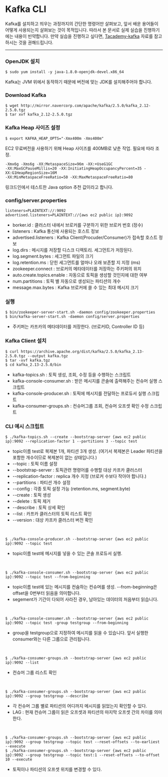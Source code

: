 # Kafka CLI

Kafka를 설치하고 띄우는 과정까지의 간단한 명령어만 살펴보고, 앞서 배운 용어들이 어떻게 사용되는지 살펴보는 것이 목적입니다. 따라서 본 문서로 실제 실습을 진행하기에는 내용이 빈약합니다. 만약 실습을 진행하고 싶다면, [Tacademy-kafka](https://github.com/AndersonChoi/tacademy-kafka/blob/master/%EC%95%84%ED%8C%8C%EC%B9%98%20%EC%B9%B4%ED%94%84%EC%B9%B4%20%EC%9E%85%EB%AC%B8%EA%B3%BC%20%ED%99%9C%EC%9A%A9%20%EA%B0%95%EC%9D%98%EC%9E%90%EB%A3%8C.pdf) 자료를 참고하시는 것을 권해드립니다.


<hr>

### OpenJDK 설치

```
$ sudo yum install -y java-1.8.0-openjdk-devel.x86_64
```

Kafka는 JVM 위에서 동작하기 때문에 버전에 맞는 JDK를 설치해주어야 합니다.

### Download Kafka

```
$ wget http://mirror.navercorp.com/apache/kafka/2.5.0/kafka_2.12-2.5.0.tgz
$ tar xvf kafka_2.12-2.5.0.tgz
```

### Kafka Heap 사이즈 설정

```
$ export KAFKA_HEAP_OPTS="-Xmx400m -Xms400m"
```

EC2 무료버전을 사용하기 위해 Heap 사이즈를 400MB로 낮춘 작업. 필요에 따라 조정.

```
-Xmx6g -Xms6g -XX:MetaspaceSize=96m -XX:+UseG1GC
-XX:MaxGCPauseMillis=20 -XX:InitiatingHeapOccupancyPercent=35 -XX:G1HeapRegionSize=16M
-XX:MinMetaspaceFreeRatio=50 -XX:MaxMetaspaceFreeRatio=80
```

링크드인에서 테스트한 Java option 추천 값이라고 합니다.

### config/server.properties

```
listeners=PLAINTEXT://:9092
advertised.listeners=PLAINTEXT://{aws ec2 public ip}:9092
```

- borker.id : 클러스터 내에서 브로커를 구분하기 위한 브로커 번호 (정수)
- listeners : Kafka 통신에 사용되는 호스트 정보
- advertised.listeners : Kafka Client(Procuder/Consumer)가 접속할 호스트 정보
- log.dirs : 메시지를 저장할 디스크 디렉토리. 세그먼트가 저장된다.
- log.segment.bytes : 세그먼트 파일의 크기
- log.retention.ms : 닫힌 세그먼트를 얼마나 오래 보존할 지 지정 (ms)
- zookeeper.connect : 브로커의 메타데이터를 저장하는 주키퍼의 위치
- auto.create.topics.enable : 자동으로 토픽을 생성할 것인지에 대한 여부
- num.partitions : 토픽 별 자동으로 생성되는 파티션의 개수
- message.max.bytes : Kafka 브로커에 쓸 수 있는 최대 메시지 크기

### 실행

```
$ bin/zookeeper-server-start.sh -daemon config/zookeeper.properties
$ bin/kafka-server-start.sh -daemon config/server.properties
```

- 주키퍼는 카프카의 메타데이터를 저장한다. (브로커ID, Controller ID 등)


### Kafka Client 설치

```
$ curl https://archive.apache.org/dist/kafka/2.5.0/kafka_2.13-2.5.0.tgz --output kafka.tgz 
$ tar -xvf kafka.tgz
$ cd kafka_2.13-2.5.0/bin
```

- kafka-topics.sh : 토픽 생성, 조회, 수정 등을 수행하는 스크립트
- kafka-console-consumer.sh : 받은 메시지를 콘솔에 출력해주는 컨슈머 실행 스크립트
- kafka-console-producer.sh : 토픽에 메시지를 전달하는 프로듀서 실행 스크립트
- kafka-consumer-groups.sh : 컨슈머그룹 조회, 컨슈머 오프셋 확인 수정 스크립트

### CLI 예시 스크립트

```
$ ./kafka-topics.sh --create --bootstrap-server {aws ec2 public ip}:9092 --replication-factor 1 --partitions 3 --topic test
```

- topic이름 test로 복제본 1개, 파티션 3개 생성. (여기서 복제본은 Leader 파티션을 포함한 개수이므로 복제본이 없는 상태입니다.)
- --topic : 토픽 이름 설정
- --bootstrap-server : 토픽관련 명령어를 수행할 대상 카프카 클러스터
- --replication-factor : replica 개수 지정 (브로커 수보다 작아야 합니다.)
- --partitions : 파티션 개수 설정
- --config : 각종 토픽 설정 가능 (retention.ms, segment.byte)
- --create : 토픽 생성
- --delete : 토픽 제거
- --describe : 토픽 상세 확인
- --list : 카프카 클러스터의 토픽 리스트 확인
- --version : 대상 카프카 클러스터 버전 확인

<br>

```
$ ./kafka-console-producer.sh --bootstrap-server {aws ec2 public ip}:9092 --topic test
```

- topic이름 test에 메시지를 넣을 수 있는 콘솔 프로듀서 실행.

<br>

```
$ ./kafka-console-consumer.sh --bootstrap-server {aws ec2 public ip}:9092 --topic test --from-beginning
```

- topic이름 test에 있는 메시지를 컨슘하는 컨슈머를 생성. --from-beginning은 offset을 0번부터 읽음을 의미합니다. 
- segement가 기간이 다되어 사라진 경우, 남아있는 데이터의 처음부터 읽습니다.

<br>

```
$ ./kafka-console-consumer.sh --bootstrap-server {aws ec2 public ip}:9092 --topic test -group testgroup --from-beginning
```

- group을 testgroup으로 지정하여 메시지를 읽을 수 있습니다. 앞서 실행한 consumer와는 다른 그룹으로 관리됩니다.

<br>

```
$ ./kafka-consumer-groups.sh --bootstrap-server {aws ec2 public ip}:9092 --list
```

- 컨슈머 그룹 리스트 확인

<br>

```
$ ./kafka-consumer-groups.sh --bootstrap-server {aws ec2 public ip}:9092 --group testgroup --describe
```

- 각 컨슈머 그룹 별로 파티션의 어디까지 메시지를 읽었는지 확인할 수 있다.
- LAG : 현재 컨슈머 그룹이 읽은 오프셋과 파티션의 마지막 오프셋 간의 차이를 의미한다.

<br>

```
$ ./kafka-consumer-groups.sh --bootstrap-server {aws ec2 public ip}:9092 --group testgroup --topic test --reset-offsets --to-earliest --execute
$ ./kafka-consumer-groups.sh --bootstrap-server {aws ec2 public ip}:9092 --group testgroup --topic test:1 --reset-offsets --to-offset 10 --execute
```

- 토픽이나 파티션의 오프셋 위치를 변경할 수 있다.